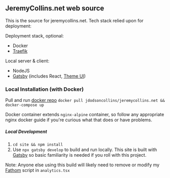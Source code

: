 ## JeremyCollins.net web source

This is the source for jeremycollins.net. Tech stack relied upon for deployment:

Deployment stack, optional:
- Docker
- [Traefik](https://containo.us/traefik/)

Local server & client:
- NodeJS
- [Gatsby](https://www.gatsbyjs.org/) (includes React, [Theme UI](https://theme-ui.com/))


### Local Installation (with Docker)

Pull and run [docker repo](https://hub.docker.com/r/jdodsoncollins/jeremycollins.net/) `docker pull jdodsoncollins/jeremycollins.net && docker-compose up`

Docker container extends `nginx-alpine` container, so follow any appropriate nginx docker guide if you're curious what that does or have problems. 

##### Local Development

1. `cd site && npm install`
2. Use `npx gatsby develop` to build and run locally. This site is built with [Gatsby](https://www.gatsbyjs.org/) so basic familiarity is needed if you roll with this project.

Note: Anyone else using this build will likely need to remove or modify my [Fathom](https://usefathom.com) script in `analytics.tsx`